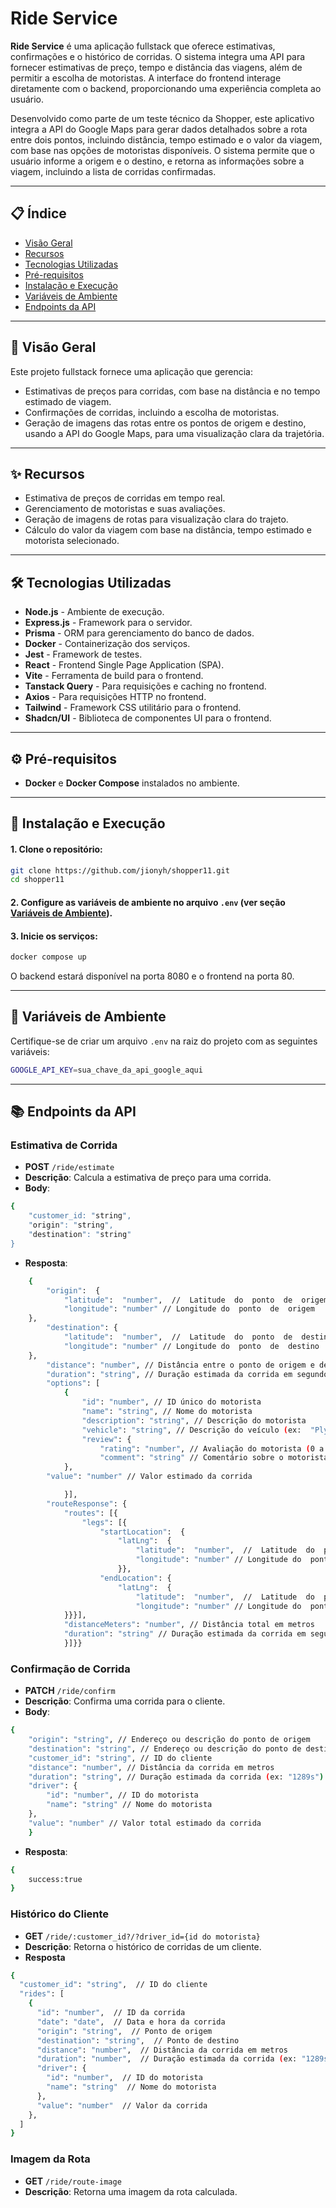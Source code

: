 
# Ride Service

**Ride Service** é uma aplicação fullstack que oferece estimativas, confirmações e o histórico de corridas. O sistema integra uma API para fornecer estimativas de preço, tempo e distância das viagens, além de permitir a escolha de motoristas. A interface do frontend interage diretamente com o backend, proporcionando uma experiência completa ao usuário.

Desenvolvido como parte de um teste técnico da Shopper, este aplicativo integra a API do Google Maps para gerar dados detalhados sobre a rota entre dois pontos, incluindo distância, tempo estimado e o valor da viagem, com base nas opções de motoristas disponíveis. O sistema permite que o usuário informe a origem e o destino, e retorna as informações sobre a viagem, incluindo a lista de corridas confirmadas.

----------
## 📋 **Índice**
- [Visão Geral](#-visão-geral)
- [Recursos](#-recursos)
- [Tecnologias Utilizadas](#-tecnologias-utilizadas)
- [Pré-requisitos](#-pré-requisitos)
- [Instalação e Execução](#-instalação-e-execução)
- [Variáveis de Ambiente](#-variáveis-de-ambiente)
- [Endpoints da API](#-endpoints-da-api)
----------
## 🌟 **Visão Geral**
Este projeto fullstack fornece uma aplicação que gerencia:
- Estimativas de preços para corridas, com base na distância e no tempo estimado de viagem.
- Confirmações de corridas, incluindo a escolha de motoristas.
- Geração de imagens das rotas entre os pontos de origem e destino, usando a API do Google Maps, para uma visualização clara da trajetória.
----------
## ✨ **Recursos**
- Estimativa de preços de corridas em tempo real.
- Gerenciamento de motoristas e suas avaliações.
- Geração de imagens de rotas para visualização clara do trajeto.
- Cálculo do valor da viagem com base na distância, tempo estimado e motorista selecionado.
----------
## 🛠 **Tecnologias Utilizadas**
-  **Node.js** - Ambiente de execução.
-  **Express.js** - Framework para o servidor.
-  **Prisma** - ORM para gerenciamento do banco de dados.
-  **Docker** - Containerização dos serviços.
-  **Jest** - Framework de testes.
-  **React** - Frontend Single Page Application (SPA).
-  **Vite** - Ferramenta de build para o frontend.
-  **Tanstack Query** - Para requisições e caching no frontend.
-  **Axios** - Para requisições HTTP no frontend.
-  **Tailwind** - Framework CSS utilitário para o frontend.
-  **Shadcn/UI** - Biblioteca de componentes UI para o frontend.
----------
## ⚙️ **Pré-requisitos**

-  **Docker** e **Docker Compose** instalados no ambiente.

----------

## 🚀 **Instalação e Execução**

#### 1. Clone o repositório:
```bash
git clone https://github.com/jionyh/shopper11.git
cd shopper11
```
#### 2. Configure as variáveis de ambiente no arquivo `.env` (ver seção [Variáveis de Ambiente](#variáveis-de-ambiente)).

#### 3. Inicie os serviços:
```bash
docker compose up
```
O backend estará disponível na porta 8080 e o frontend na porta 80.

----------

## 🔑 **Variáveis de Ambiente**

Certifique-se de criar um arquivo `.env` na raiz do projeto com as seguintes variáveis:
```bash
GOOGLE_API_KEY=sua_chave_da_api_google_aqui
```
----------

## 📚 **Endpoints da API**  

### **Estimativa de Corrida**
-  **POST**  `/ride/estimate`
-  **Descrição**: Calcula a estimativa de preço para uma corrida.
-  **Body**:
```bash
{
	"customer_id: "string",
	"origin": "string",
	"destination": "string"
}
```
-  **Resposta**:
```bash
	{
		"origin":  {
			"latitude":  "number",  //  Latitude  do  ponto  de  origem
			"longitude": "number" // Longitude do  ponto  de  origem
	},
		"destination": {
			"latitude":  "number",  //  Latitude  do  ponto  de  destino
			"longitude": "number" // Longitude do  ponto  de  destino
	},
		"distance": "number", // Distância entre o ponto de origem e destino em metros
		"duration": "string", // Duração estimada da corrida em segundos (ex:  "1289s")
		"options": [
			{
				"id": "number", // ID único do motorista
				"name": "string", // Nome do motorista
				"description": "string", // Descrição do motorista
				"vehicle": "string", // Descrição do veículo (ex:  "Plymouth Valiant 1973 rosa")
				"review": {
					"rating": "number", // Avaliação do motorista (0 a 5)
					"comment": "string" // Comentário sobre o motorista
			},
		"value": "number" // Valor estimado da corrida

			}],
		"routeResponse": {
			"routes": [{
				"legs": [{
					"startLocation":  {
						"latLng":  {
							"latitude":  "number",  //  Latitude  do  ponto  de  partida
							"longitude": "number" // Longitude do  ponto  de  partida
						}},
					"endLocation": {
						"latLng":  {
							"latitude":  "number",  //  Latitude  do  ponto  de  chegada
							"longitude": "number" // Longitude do  ponto  de  chegada
			}}}],
			"distanceMeters": "number", // Distância total em metros
			"duration": "string" // Duração estimada da corrida em segundos (ex:  "1289s")
			}]}}
```

### **Confirmação de Corrida**

-  **PATCH**  `/ride/confirm`
-  **Descrição**: Confirma uma corrida para o cliente.
-  **Body**:
```bash
{ 
	"origin": "string", // Endereço ou descrição do ponto de origem 
	"destination": "string", // Endereço ou descrição do ponto de destino 
	"customer_id": "string", // ID do cliente 
	"distance": "number", // Distância da corrida em metros 
	"duration": "string", // Duração estimada da corrida (ex: "1289s") 
	"driver": { 
		"id": "number", // ID do motorista 
		"name": "string" // Nome do motorista 
	}, 
	"value": "number" // Valor total estimado da corrida 
	}
```
-  **Resposta**:
```bash
{
	success:true
}
```

### **Histórico do Cliente**
-  **GET**  `/ride/:customer_id?/?driver_id={id do motorista}`
-  **Descrição**: Retorna o histórico de corridas de um cliente.
- **Resposta**
```bash
{
  "customer_id": "string",  // ID do cliente
  "rides": [
    {
      "id": "number",  // ID da corrida
      "date": "date",  // Data e hora da corrida
      "origin": "string",  // Ponto de origem
      "destination": "string",  // Ponto de destino
      "distance": "number",  // Distância da corrida em metros 
      "duration": "number",  // Duração estimada da corrida (ex: "1289s")
      "driver": {
        "id": "number",  // ID do motorista
        "name": "string"  // Nome do motorista
      },
      "value": "number"  // Valor da corrida
    },
  ]
}

```

### **Imagem da Rota**
-  **GET**  `/ride/route-image`
-  **Descrição**: Retorna uma imagem da rota calculada.

  